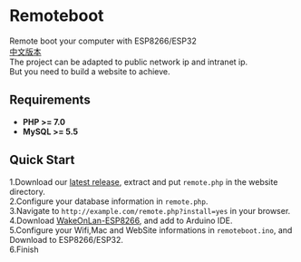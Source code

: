 # Remoteboot
Remote boot your computer with ESP8266/ESP32  
[中文版本](https://github.com/hank9999/Remoteboot/blob/master/README_CN.md)  
The project can be adapted to public network ip and intranet ip.  
But you need to build a website to achieve.  
## Requirements
- **PHP >= 7.0**
- **MySQL >= 5.5**

## Quick Start
1.Download our [latest release](https://github.com/hank9999/Remoteboot/releases), extract and put `remote.php` in the website directory.  
2.Configure your database information in `remote.php`.  
3.Navigate to `http://example.com/remote.php?install=yes` in your browser.  
4.Download [WakeOnLan-ESP8266](https://github.com/koenieee/WakeOnLan-ESP8266/archive/master.zip), and add to Arduino IDE.  
5.Configure your Wifi,Mac and WebSite informations in `remoteboot.ino`, and Download to ESP8266/ESP32.    
6.Finish